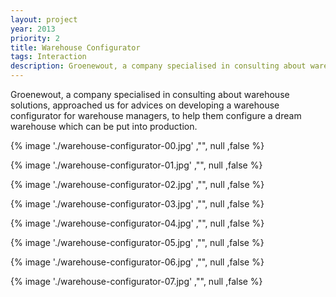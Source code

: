 ```yaml
---
layout: project
year: 2013
priority: 2
title: Warehouse Configurator
tags: Interaction
description: Groenewout, a company specialised in consulting about warehouse solutions, approached us for advices on developing a warehouse configurator for warehouse managers, to help them configure a dream warehouse which can be put into production.
---
```


Groenewout, a company specialised in consulting about warehouse solutions, approached us for advices on developing a warehouse configurator for warehouse managers, to help them configure a dream warehouse which can be put into production.

{% image './warehouse-configurator-00.jpg' ,"", null ,false %}

{% image './warehouse-configurator-01.jpg' ,"", null ,false %}

{% image './warehouse-configurator-02.jpg' ,"", null ,false %}

{% image './warehouse-configurator-03.jpg' ,"", null ,false %}

{% image './warehouse-configurator-04.jpg' ,"", null ,false %}

{% image './warehouse-configurator-05.jpg' ,"", null ,false %}

{% image './warehouse-configurator-06.jpg' ,"", null ,false %}

{% image './warehouse-configurator-07.jpg' ,"", null ,false %}
